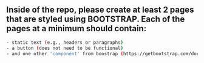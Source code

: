 ## Inside of the repo, please create at least 2 pages that are styled using BOOTSTRAP. Each of the pages at a minimum should contain: 
```sh 
- static text (e.g., headers or paragraphs) 
- a button (does not need to be functional)
- and one other 'component' from boostrap (https://getbootstrap.com/docs/5.2/components/)
```